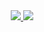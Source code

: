<div align="center">
  <a href="#">
    <img src="https://github-readme-stats.vercel.app/api?username=spavatii&show_icons=true">
  </a>
  <b href="#">
    <img src="https://github-readme-stats.vercel.app/api/top-langs/?username=spavatii&layout=compact)"> 
  </b>
</div>
